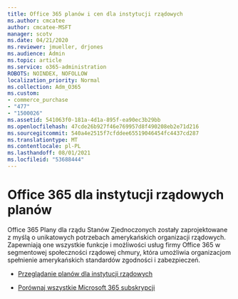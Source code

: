 ```yaml
---
title: Office 365 planów i cen dla instytucji rządowych
ms.author: cmcatee
author: cmcatee-MSFT
manager: scotv
ms.date: 04/21/2020
ms.reviewer: jmueller, drjones
ms.audience: Admin
ms.topic: article
ms.service: o365-administration
ROBOTS: NOINDEX, NOFOLLOW
localization_priority: Normal
ms.collection: Adm_O365
ms.custom:
- commerce_purchase
- "477"
- "1500026"
ms.assetid: 541063f0-181a-4d1a-895f-ea90ec3b29bb
ms.openlocfilehash: 47cde26b927f46e769957d8f490208eb2e71d216
ms.sourcegitcommit: 540a4e2515f7cfddee65519046454fc4437cd287
ms.translationtype: MT
ms.contentlocale: pl-PL
ms.lasthandoff: 08/01/2021
ms.locfileid: "53688444"
---
```

# <a name="office-365-government-plans"></a>Office 365 dla instytucji rządowych planów

Office 365 Plany dla rządu Stanów Zjednoczonych zostały zaprojektowane z myślą o unikatowych potrzebach amerykańskich organizacji rządowych. Zapewniają one wszystkie funkcje i możliwości usług firmy Office 365 w segmentowej społeczności rządowej chmury, która umożliwia organizacjom spełnienie amerykańskich standardów zgodności i zabezpieczeń.
  
- [Przeglądanie planów dla instytucji rządowych](https://products.office.com/government/compare-office-365-government-plans)

- [Porównaj wszystkie Microsoft 365 subskrypcji](https://products.office.com/business/compare-more-office-365-for-business-plans)